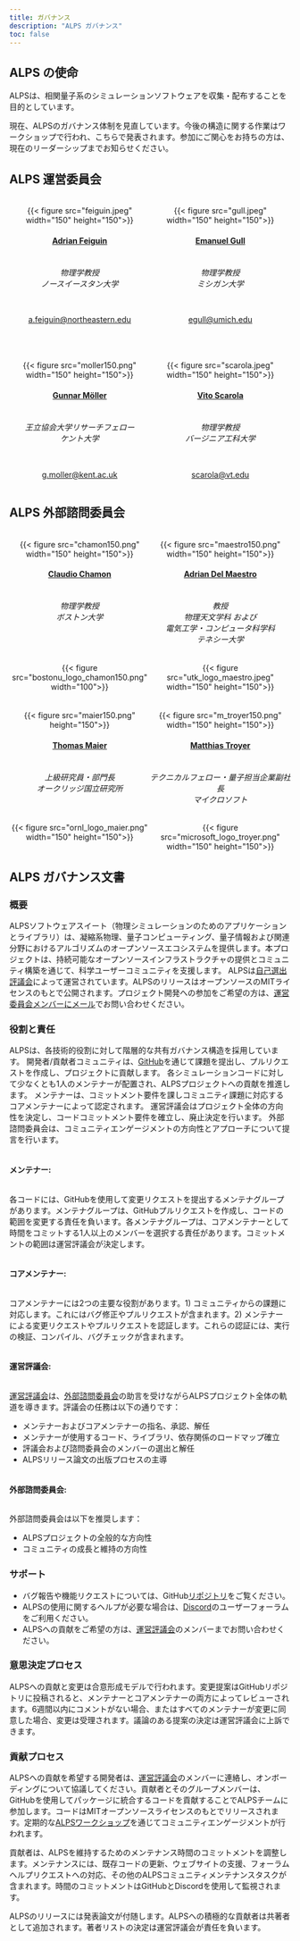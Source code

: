 ```yaml
---
title: ガバナンス
description: "ALPS ガバナンス"
toc: false
---
```


## ALPS の使命

ALPSは、相関量子系のシミュレーションソフトウェアを収集・配布することを目的としています。

現在、ALPSのガバナンス体制を見直しています。今後の構造に関する作業はワークショップで行われ、こちらで発表されます。参加にご関心をお持ちの方は、現在のリーダーシップまでお知らせください。

## ALPS 運営委員会

<br>

<style>
div.mycontainer {
  width:100%;
  overflow:auto;
}
div.mycontainer div {
  width: 50%;  
  float: left;
  display: inline-block;
  text-align: center;
}
h4 {
  display: inline-block;
}
</style>


<div class="mycontainer">

  <div>
    {{< figure src="feiguin.jpeg" width="150" height="150">}}
  </div>
  
  <div>
    {{< figure src="gull.jpeg" width="150" height="150">}}
  </div>
  
</div>

<div class="mycontainer">

  <div>
    <h4><a href="https://cos.northeastern.edu/people/adrian-feiguin/">Adrian Feiguin</a></h4>
    <h6>物理学教授<br>
    ノースイースタン大学
    </h6>
  </div>
  
  <div>
    <h4><a href="https://lsa.umich.edu/physics/people/faculty/egull.html">Emanuel Gull</a></h4>
    <h6>物理学教授<br>
    ミシガン大学
    </h6>
  </div>
  
</div>

<div class="mycontainer">
  <div>
    <p>
    <a href="mailto:a.feiguin@northeastern.edu">a.feiguin@northeastern.edu</a>
    </p>
  </div>
  <div>
    <p>
    <a href="mailto:egull@umich.edu">egull@umich.edu</a>
    </p>
  </div>
  
</div>

<br>
<br>
<br>

<div class="mycontainer">

  <div>
    {{< figure src="moller150.png" width="150" height="150">}}
  </div>
  
  <div>
    {{< figure src="scarola.jpeg" width="150" height="150">}}
  </div>
  
</div>

<div class="mycontainer">
  
  <div>
    <h4><a href="https://www.kent.ac.uk/physics-astronomy/people/466/möller-gunnar">Gunnar Möller</a></h4>
    <h6>王立協会大学リサーチフェロー<br>
    ケント大学
    </h6>
  </div>
  
  <div>
    <h4><a href="https://scarola.phys.vt.edu/">Vito Scarola</a></h4>
    <h6>物理学教授<br>
    バージニア工科大学
    </h6>
  </div>
  
</div>


<div class="mycontainer">
  <div>
    <p>
    <a href="mailto:g.moller@kent.ac.uk">g.moller@kent.ac.uk</a>
    </p>
  </div>
  <div>
    <p>
    <a href="mailto:scarola@vt.edu">scarola@vt.edu</a>
    </p>
  </div>
</div>


## ALPS 外部諮問委員会

<br>
<div class="mycontainer">

  <div>
    {{< figure src="chamon150.png" width="150" height="150">}}
  </div>

  <div>
    {{< figure src="maestro150.png" width="150" height="150">}}
  </div>
  
</div>

<div class="mycontainer">
  <div>
    <h4><a href="https://www.bu.edu/eng/profile/claudio-chamon/">Claudio Chamon</a></h4>
  </div>

  <div>
    <h4><a href="https://quantum.utk.edu/people/adrian-del-maestro-2/">Adrian Del Maestro</a></h4>
  </div>

</div>

<div class="mycontainer">
  <div>
    <h6>
    物理学教授 <br>
    ボストン大学
    </h6>
  </div>

  <div>
    <h6>教授<br>
    物理天文学科 および <br> 
    電気工学・コンピュータ科学科 <br>
    テネシー大学<br>
    </h6>
  </div>

</div>


<div class="mycontainer">

  <div>
    {{< figure src="bostonu_logo_chamon150.png" width="100">}}
  </div>
  <div>
    {{< figure src="utk_logo_maestro.jpeg" width="150" height="150">}}
  </div>
  
</div>

<br>
<br>

<div class="mycontainer">
  <div>
    {{< figure src="maier150.png" height="150">}}
  </div>
  <div>
    {{< figure src="m_troyer150.png" width="150" height="150">}}
  </div>
</div>

<div class="mycontainer">

  <div>
    <h4><a href="https://www.ornl.gov/staff-profile/thomas-maier">Thomas Maier</a></h4>
  </div>

  <div>
    <h4><a href="https://www.microsoft.com/en-us/research/people/mtroyer/">Matthias Troyer</a></h4>
  </div>

</div>
<div class="mycontainer">

  <div>
    <h6>上級研究員・部門長<br>
    オークリッジ国立研究所<br>
    </h6>
  </div>

  <div>
    <h6>テクニカルフェロー・量子担当企業副社長<br>
    マイクロソフト<br>
    </h6>
  </div>
  
</div>

<div class="mycontainer">

  <div>
    {{< figure src="ornl_logo_maier.png" width="150" height="150">}}
  </div>
  
  <div>
    {{< figure src="microsoft_logo_troyer.png" width="150" height="150">}}
  </div>
  
</div>

## ALPS ガバナンス文書

### 概要 

ALPSソフトウェアスイート（物理シミュレーションのためのアプリケーションとライブラリ）は、凝縮系物理、量子コンピューティング、量子情報および関連分野におけるアルゴリズムのオープンソースエコシステムを提供します。本プロジェクトは、持続可能なオープンソースインフラストラクチャの提供とコミュニティ構築を通じて、科学ユーザーコミュニティを支援します。
ALPSは[自己選出評議会](#alps-運営委員会)によって運営されています。ALPSのリリースはオープンソースのMITライセンスのもとで公開されます。プロジェクト開発への参加をご希望の方は、[運営委員会メンバーにメール](#alps-運営委員会)でお問い合わせください。

### 役割と責任 

ALPSは、各技術的役割に対して階層的な共有ガバナンス構造を採用しています。
開発者/貢献者コミュニティは、[GitHub](https://github.com/ALPSim/ALPS)を通じて課題を提出し、プルリクエストを作成し、プロジェクトに貢献します。
各シミュレーションコードに対して少なくとも1人のメンテナーが配置され、ALPSプロジェクトへの貢献を推進します。
メンテナーは、コミットメント要件を課しコミュニティ課題に対応するコアメンテナーによって認定されます。
運営評議会はプロジェクト全体の方向性を決定し、コードコミットメント要件を確立し、廃止決定を行います。
外部諮問委員会は、コミュニティエンゲージメントの方向性とアプローチについて提言を行います。

#### メンテナー:

各コードには、GitHubを使用して変更リクエストを提出するメンテナグループがあります。メンテナグループは、GitHubプルリクエストを作成し、コードの範囲を変更する責任を負います。各メンテナグループは、コアメンテナーとして時間をコミットする1人以上のメンバーを選択する責任があります。コミットメントの範囲は運営評議会が決定します。

#### コアメンテナー:
    
コアメンテナーには2つの主要な役割があります。1) コミュニティからの課題に対応します。これにはバグ修正やプルリクエストが含まれます。2) メンテナーによる変更リクエストやプルリクエストを認証します。これらの認証には、実行の検証、コンパイル、バグチェックが含まれます。

#### 運営評議会:
    
[運営評議会](#alps-運営委員会)は、[外部諮問委員会](#alps-外部諮問委員会)の助言を受けながらALPSプロジェクト全体の軌道を導きます。評議会の任務は以下の通りです：

- メンテナーおよびコアメンテナーの指名、承認、解任
- メンテナーが使用するコード、ライブラリ、依存関係のロードマップ確立
- 評議会および諮問委員会のメンバーの選出と解任
- ALPSリリース論文の出版プロセスの主導

#### 外部諮問委員会:

外部諮問委員会は以下を推奨します：

- ALPSプロジェクトの全般的な方向性
- コミュニティの成長と維持の方向性

### サポート 

- バグ報告や機能リクエストについては、GitHub[リポジトリ](https://github.com/ALPSim/ALPS/issues)をご覧ください。
- ALPSの使用に関するヘルプが必要な場合は、[Discord](https://discord.gg/JRNWnnva9g)のユーザーフォーラムをご利用ください。
- ALPSへの貢献をご希望の方は、[運営評議会](#alps-運営委員会)のメンバーまでお問い合わせください。

### 意思決定プロセス 

ALPSへの貢献と変更は合意形成モデルで行われます。変更提案はGitHubリポジトリに投稿されると、メンテナーとコアメンテナーの両方によってレビューされます。6週間以内にコメントがない場合、またはすべてのメンテナーが変更に同意した場合、変更は受理されます。議論のある提案の決定は運営評議会に上訴できます。

### 貢献プロセス

ALPSへの貢献を希望する開発者は、[運営評議会](#alps-運営委員会)のメンバーに連絡し、オンボーディングについて協議してください。貢献者とそのグループメンバーは、GitHubを使用してパッケージに統合するコードを貢献することでALPSチームに参加します。コードはMITオープンソースライセンスのもとでリリースされます。定期的な[ALPSワークショップ](https://alps.comp-phys.com/events/)を通じてコミュニティエンゲージメントが行われます。

貢献者は、ALPSを維持するためのメンテナンス時間のコミットメントを調整します。メンテナンスには、既存コードの更新、ウェブサイトの支援、フォーラムヘルプリクエストへの対応、その他のALPSコミュニティメンテナンスタスクが含まれます。時間のコミットメントはGitHubとDiscordを使用して監視されます。

ALPSのリリースには発表論文が付随します。ALPSへの積極的な貢献者は共著者として追加されます。著者リストの決定は運営評議会が責任を負います。
